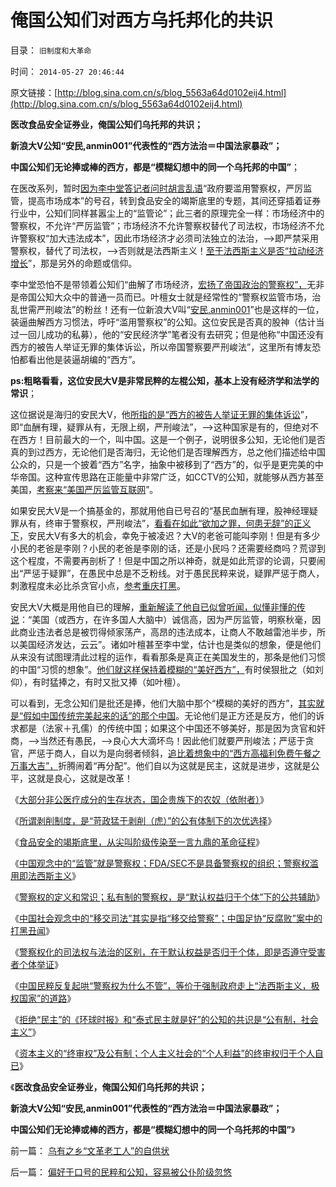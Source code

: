 # 俺国公知们对西方乌托邦化的共识

目录： `旧制度和大革命` 

时间： `2014-05-27 20:46:44` 

原文链接：[http://blog.sina.com.cn/s/blog_5563a64d0102eij4.html](http://blog.sina.com.cn/s/blog_5563a64d0102eij4.html)

**医改食品安全证券业，俺国公知们乌托邦的共识；**

**新浪大V公知“安民,anmin001”代表性的“西方法治＝中国法家暴政”；**

**中国公知们无论捧或棒的西方，都是“模糊幻想中的同一个乌托邦的中国”**；

在医改系列，暂时[因为李中堂答记者问时胡言乱语](../../../2014/5/16/食品安全竭斯底里，从尖叫阶级传染到一言九鼎的革命征程.md)“政府要滥用警察权，严厉监管，提高市场成本”的号召，转到食品安全的竭斯底里的专题，其间还穿插着证券行业中，公知们同样甚嚣尘上的“监管论”；此三者的原理完全一样：市场经济中的警察权，不允许“严厉监管”；市场经济不允许警察权替代了司法权，市场经济不允许警察权“加大违法成本”，因此市场经济才必须司法独立的法治，——>即严禁采用警察权，替代了司法权，——>否则就是法西斯主义！[至于法西斯主义是否“拉动经济增长](../../../2014/4/4/提醒中国“经济可能崩溃”的洋人vs国产的公知；.md)”，那是另外的命题或信仰。

李中堂恐怕不是带领着公知们“曲解了市场经济，[宏扬了帝国政治的警察权”，](../../../2014/5/19/孟德斯鸠“习惯被监管的中国人，不理解市场经济的价值”.md)无非是帝国公知大众中的普通一员而已。叶檀女士就是经常性的“警察权监管市场，治乱世需严刑峻法”的粉丝！还有一位新浪大V叫“[安民,anmin001](http://blog.sina.com.cn/anmin0001)”也是这样的一位，装逼曲解西方习惯法，呼吁“滥用警察权”的公知。这位安民是否真的股神（估计当过一回儿成功的私募），他的“安民经济学”笔者没有去研究；但是他称“中国还没有西方的被告人举证无罪的集体诉讼，所以帝国警察要严刑峻法”，这里所有博友恐怕都看出他是装逼胡编的“西方”。

**ps:粗略看看，这位安民大V是非常民粹的左棍公知，基本上没有经济学和法学的常识**；

这位据说是海归的安民大V，他[所指的是“西方的被告人举证无罪的集体诉讼](../../../2014/1/12/“为了团结说假话”是民主观念中的缺德；.md)”，即“血酬有理，疑罪从有，无限上纲，严刑峻法”，——>这种国家是有的，但绝对不在西方！目前最大的一个，叫中国。这是一个例子，说明很多公知，无论他们是否真的到过西方，无论他们是否海归，无论他们是否理解西方，总之他们描述给中国公众的，只是一个披着“西方”名字，抽象中被移到了“西方”的，似乎是更完美的中华帝国。这种宣传思路在正能量中非常广泛，如CCTV的公知，就能够从西方甚至美国，[考察来“美国严厉监管互联网](../../../2011/4/27/我国记者论证西方严厉管制互联网.md)”。

如果安民大V是一个搞基金的，那就用他自已号召的“基民血酬有理，股神经理疑罪从有，终审于警察权，严刑峻法”，[看看在如此“欲加之罪，何患无辞”的正义下](../../../2009/3/25/中国式诡辩：疑证从有，君权裁决.md)，安民大V有多大的机会，幸免于被凌迟？大V的老爸可能叫李刚！但是有多少小民的老爸是李刚？小民的老爸是李刚的话，还是小民吗？还需要经商吗？荒谬到这个程度，不需要再剖析了！但是中国之所以神奇，就是如此荒谬的论调，只要闹出“严惩于疑罪”，在愚民中总是不乏粉线。对于愚民民粹来说，疑罪严惩于商人，刺激程度未必比杀贪官小点，[参考重庆打黑](../../../2012/3/21/重庆打黑说话算数，只办文强一个官.md)。

安民大V大概是用他自已的理解，[重新解读了他自已似曾听闻，似懂非懂的传说](../../../2013/5/9/请政府不要为自已的面子，伤害私营企业的无形资产.md)：“美国（或西方，在许多国人大脑中）诚信高，因为严厉监管，明察秋毫，因此商业违法者总是被罚得倾家荡产，高昂的违法成本，让商人不敢越雷池半步，所以美国经济发达，云云”。诸如叶檀甚至李中堂，估计也是类似的想象，便是他们从来没有试图理清此过程的运作，看看那条是真正在美国发生的，那条是他们习惯的中国“习惯的想象”。[他们就这样保持着模糊的“美好西方”，](../../../2012/5/7/乌托邦的诸神与天堂.md)有时侯狠批之（如刘仰），有时猛捧之，有时又批又捧（如叶檀）。

可以看到，无念公知们是批还是捧，他们大脑中那个“模糊的美好的西方”，[其实就是“假如中国传统完美起来的话”的那个中国](../../../2012/5/6/洗脑业的主流是公害知识分子.md)。无论他们是正方还是反方，他们的诉求都是（法家＋孔儒）的传统中国；如果这个中国还不够美好，那是因为贪官和奸商，——>当然还有愚民，——>良心大大滴坏鸟！因此他们就要严刑峻法；严惩于贪官，严惩于商人，自以为是向弱者倾斜，[追比着想象中的“西方高福利免费午餐之万事大吉”，](../../../2011/12/9/世界上没有免费的午餐；别以为经济学都不是科学.md)折腾闹着“再分配”。他们自以为这就是民主，这就是进步，这就是公平，这就是良心，这就是改革！

《[大部分非公医疗成分的生存状态，国企贵族下的农奴（依附者）](../../../2014/5/13/大部分非公医疗成分的生存状态，国企贵族下的农奴（依附者）.md)》

《[所谓剥削制度，是“苛政猛于剥削（虎）”的公有体制下的次优选择](../../../2014/5/15/判断医改市场化程度的简单指标.md)》

《[食品安全的竭斯底里，从尖叫阶级传染至一言九鼎的革命征程](../../../2014/5/16/食品安全竭斯底里，从尖叫阶级传染到一言九鼎的革命征程.md)》

《[中国观念中的“监管”就是警察权；FDA/SEC不是具备警察权的组织；警察权滥用即法西斯主义](../../../2014/5/19/孟德斯鸠“习惯被监管的中国人，不理解市场经济的价值”.md)》

《[警察权的定义和常识；私有制的警察权，是“默认权益归于个体”下的公共辅助](../../../2014/5/20/警察权的定义和常识,公法及私法.md)》

《[中国社会观念中的“移交司法”其实是指“移交给警察”；中国足协“反腐败”案中的打黑丑闻](../../../2014/5/21/警察权不允许替代司法权力，及警察国家的定义.md)》

《[警察权化的司法权与法治的区别，在于默认权益是否归于个体，即是否遵守受害者个体举证](../../../2014/5/22/警察权执罚需要被罚人自愿，警察权化的司法权力特色.md)》

《[中国民粹反复起哄“警察权为什么不管”，等价于强制政府走上“法西斯主义，极权国家”的道路](../../../2014/5/23/民粹公知欲强制政府走“法西斯主义，极权国家”的道路.md)》

《[拒绝“民主”的《环球时报》和“泰式民主就是好”的公知的共识是“公有制，社会主义”](../../../2014/5/24/愚民和公知，没有区分“国家不能管私事”和“国家不再管冲突”.md)》

《[资本主义的“终审权”及公有制；个人主义社会的“个人利益”的终审权归于个人自已](../../../2014/5/26/资本主义的“终审权”及公有制；.md)》

《**医改食品安全证券业，俺国公知们乌托邦的共识；**

**新浪大V公知“安民,anmin001”代表性的“西方法治＝中国法家暴政”；**

**中国公知们无论捧或棒的西方，都是“模糊幻想中的同一个乌托邦的中国”**》

前一篇： [乌有之乡“文革老工人”的自供状](../../../2014/5/27/乌有之乡“文革老工人”的自供状.md)

后一篇： [偏好于口号的民粹和公知，容易被公仆阶级忽悠](../../../2014/5/26/偏好于口号的民粹和公知，容易被公仆阶级忽悠.md)

